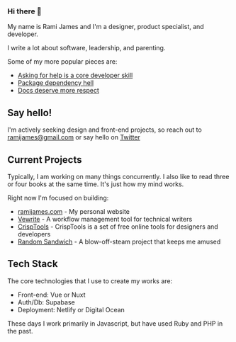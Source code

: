 ### Hi there 👋

My name is Rami James and I'm a designer, product specialist, and developer.

I write a lot about software, leadership, and parenting.

Some of my more popular pieces are:

- [Asking for help is a core developer skill](https://www.ramijames.com/thoughts/asking-for-help-is-a-core-skill)
- [Package dependency hell](https://www.ramijames.com/thoughts/package-dependency-hell)
- [Docs deserve more respect](https://www.ramijames.com/thoughts/docs-deserve-more-respect)

## Say hello!

I'm actively seeking design and front-end projects, so reach out to [ramijames@gmail.com](mailto:ramijames@gmail.com) or say hello on [Twitter](https://twitter.com/ramijames)

## Current Projects

Typically, I am working on many things concurrently. I also like to read three or four books at the same time. It's just how my mind works.

Right now I'm focused on building:

- [ramijames.com](https://www.ramijames.com/) - My personal website
- [Vewrite](https://github.com/ramijames/vewrite) - A workflow management tool for technical writers
- [CrispTools](https://crisptools.dev/) - CrispTools is a set of free online tools for designers and developers
- [Random Sandwich](https://random-sandwich.com/) - A blow-off-steam project that keeps me amused

## Tech Stack
The core technologies that I use to create my works are:

- Front-end: Vue or Nuxt
- Auth/Db: Supabase
- Deployment: Netlify or Digital Ocean

These days I work primarily in Javascript, but have used Ruby and PHP in the past.
